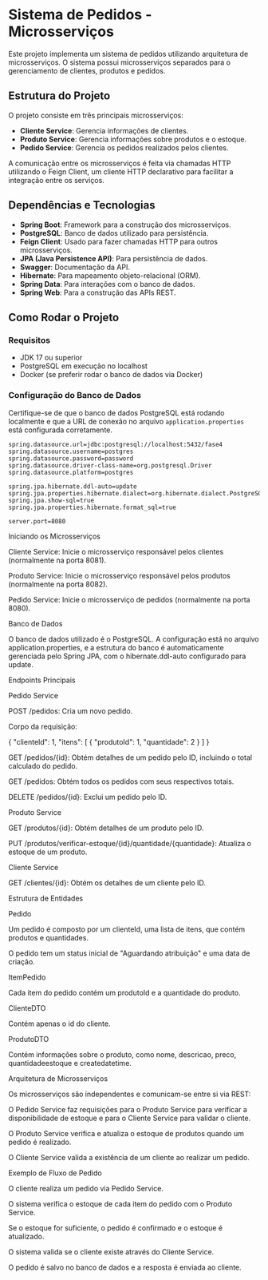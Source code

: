# Sistema de Pedidos - Microsserviços

Este projeto implementa um sistema de pedidos utilizando arquitetura de microsserviços. O sistema possui microsserviços separados para o gerenciamento de clientes, produtos e pedidos.

## Estrutura do Projeto

O projeto consiste em três principais microsserviços:

- **Cliente Service**: Gerencia informações de clientes.
- **Produto Service**: Gerencia informações sobre produtos e o estoque.
- **Pedido Service**: Gerencia os pedidos realizados pelos clientes.

A comunicação entre os microsserviços é feita via chamadas HTTP utilizando o Feign Client, um cliente HTTP declarativo para facilitar a integração entre os serviços.

## Dependências e Tecnologias

- **Spring Boot**: Framework para a construção dos microsserviços.
- **PostgreSQL**: Banco de dados utilizado para persistência.
- **Feign Client**: Usado para fazer chamadas HTTP para outros microsserviços.
- **JPA (Java Persistence API)**: Para persistência de dados.
- **Swagger**: Documentação da API.
- **Hibernate**: Para mapeamento objeto-relacional (ORM).
- **Spring Data**: Para interações com o banco de dados.
- **Spring Web**: Para a construção das APIs REST.

## Como Rodar o Projeto

### Requisitos

- JDK 17 ou superior
- PostgreSQL em execução no localhost
- Docker (se preferir rodar o banco de dados via Docker)

### Configuração do Banco de Dados

Certifique-se de que o banco de dados PostgreSQL está rodando localmente e que a URL de conexão no arquivo `application.properties` está configurada corretamente.

```properties
spring.datasource.url=jdbc:postgresql://localhost:5432/fase4
spring.datasource.username=postgres
spring.datasource.password=password
spring.datasource.driver-class-name=org.postgresql.Driver
spring.datasource.platform=postgres

spring.jpa.hibernate.ddl-auto=update
spring.jpa.properties.hibernate.dialect=org.hibernate.dialect.PostgreSQLDialect
spring.jpa.show-sql=true
spring.jpa.properties.hibernate.format_sql=true

server.port=8080
```

Iniciando os Microsserviços

Cliente Service: Inicie o microsserviço responsável pelos clientes (normalmente na porta 8081).

Produto Service: Inicie o microsserviço responsável pelos produtos (normalmente na porta 8082).

Pedido Service: Inicie o microsserviço de pedidos (normalmente na porta 8080).

Banco de Dados

O banco de dados utilizado é o PostgreSQL. A configuração está no arquivo application.properties, e a estrutura do banco é automaticamente gerenciada pelo Spring JPA, com o hibernate.ddl-auto configurado para update.

Endpoints Principais

Pedido Service

POST /pedidos: Cria um novo pedido.

Corpo da requisição:

{
  "clienteId": 1,
  "itens": [
    {
      "produtoId": 1,
      "quantidade": 2
    }
  ]
}

GET /pedidos/{id}: Obtém detalhes de um pedido pelo ID, incluindo o total calculado do pedido.

GET /pedidos: Obtém todos os pedidos com seus respectivos totais.

DELETE /pedidos/{id}: Exclui um pedido pelo ID.

Produto Service

GET /produtos/{id}: Obtém detalhes de um produto pelo ID.

PUT /produtos/verificar-estoque/{id}/quantidade/{quantidade}: Atualiza o estoque de um produto.

Cliente Service

GET /clientes/{id}: Obtém os detalhes de um cliente pelo ID.

Estrutura de Entidades

Pedido

Um pedido é composto por um clienteId, uma lista de itens, que contém produtos e quantidades.

O pedido tem um status inicial de "Aguardando atribuição" e uma data de criação.

ItemPedido

Cada item do pedido contém um produtoId e a quantidade do produto.

ClienteDTO

Contém apenas o id do cliente.

ProdutoDTO

Contém informações sobre o produto, como nome, descricao, preco, quantidadeestoque e createdatetime.

Arquitetura de Microsserviços

Os microsserviços são independentes e comunicam-se entre si via REST:


O Pedido Service faz requisições para o Produto Service para verificar a disponibilidade de estoque e para o Cliente Service para validar o cliente.

O Produto Service verifica e atualiza o estoque de produtos quando um pedido é realizado.

O Cliente Service valida a existência de um cliente ao realizar um pedido.

Exemplo de Fluxo de Pedido

O cliente realiza um pedido via Pedido Service.

O sistema verifica o estoque de cada item do pedido com o Produto Service.

Se o estoque for suficiente, o pedido é confirmado e o estoque é atualizado.

O sistema valida se o cliente existe através do Cliente Service.

O pedido é salvo no banco de dados e a resposta é enviada ao cliente.